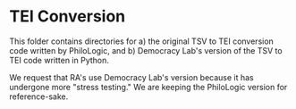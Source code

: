 # TEI Conversion

This folder contains directories for a) the original TSV to TEI conversion code written by PhiloLogic, and b) Democracy Lab's version of the TSV to TEI code written in Python. 

We request that RA's use Democracy Lab's version because it has undergone more "stress testing." We are keeping the PhiloLogic version for reference-sake. 
